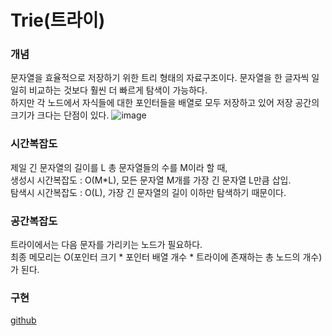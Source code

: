 Trie(트라이)
===========

### 개념
문자열을 효율적으로 저장하기 위한 트리 형태의 자료구조이다. 문자열을 한 글자씩 일일히 비교하는 것보다 훨씬 더 빠르게 탐색이 가능하다.   
하지만 각 노드에서 자식들에 대한 포인터들을 배열로 모두 저장하고 있어 저장 공간의 크기가 크다는 단점이 있다.
![image](https://upload.wikimedia.org/wikipedia/commons/thumb/b/be/Trie_example.svg/500px-Trie_example.svg.png)

### 시간복잡도
제일 긴 문자열의 길이를 L 총 문자열들의 수를 M이라 할 때,   
생성시 시간복잡도 : O(M*L), 모든 문자열 M개를 가장 긴 문자열 L만큼 삽입.   
탐색시 시간복잡도 : O(L), 가장 긴 문자열의 길이 이하만 탐색하기 때문이다.   

### 공간복잡도
트라이에서는 다음 문자를 가리키는 노드가 필요하다.   
최종 메모리는 O(포인터 크기 * 포인터 배열 개수 * 트라이에 존재하는 총 노드의 개수)가 된다.

### 구현
[github](https://github.com/parkdaye/Algorithm-study/blob/master/src/programmers/kakao/blind2020/LyricsSearch.java)
